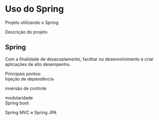 # Uso do Spring

Projeto utilizando o Spring

Descrição do projeto

## Spring
Com a finalidade de desacoplamento, facilitar no desenvolvimento e criar aplicações de alto desempenho.

Principais pontos:\
Injeção de dependência

inversão de controle

modularidade\
Spring boot

Spring MVC e Spring JPA


